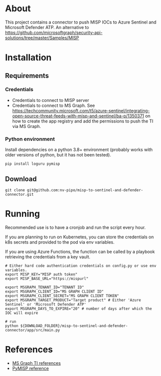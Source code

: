 # About
This project contains a connector to push MISP IOCs to Azure Sentinel and Microsoft Defender ATP. An alternative to https://github.com/microsoftgraph/security-api-solutions/tree/master/Samples/MISP

# Installation
## Requirements
### Credentials
- Credentials to connect to MISP server
- Credentials to connect to MS Graph. See https://techcommunity.microsoft.com/t5/azure-sentinel/integrating-open-source-threat-feeds-with-misp-and-sentinel/ba-p/1350371 on how to create the app registry and add the permissions to push the TI via MS Graph.
### Python environment
Install dependencies on a python 3.8+ environment (probably works with older versions of python, but it has not been tested).
~~~shell
pip install loguru pymisp
~~~

## Download
~~~shell
git clone git@github.com:nv-pipo/misp-to-sentinel-and-defender-connector.git
~~~

# Running
Recommended use is to have a cronjob and run the script every hour.

If you are planning to run on Kubernetes, you can store the credentials on k8s secrets and provided to the pod via env variables.

If you are using Azure Functions, the function can be called by a playbook retrieving the credentials from a key vault.
~~~shell
# Either hard code authentication credentials on config.py or use env variables. 
export MISP_KEY="MISP auth token"
export MISP_BASE_URL="https://mispurl"

export MSGRAPH_TENANT_ID="TENANT ID"
export MSGRAPH_CLIENT_ID="MS GRAPH CLIENT ID"
export MSGRAPH_CLIENT_SECRET="MS GRAPH CLIENT TOKEN"
export MSGRAPH_TARGET_PRODUCT="Target product" # Either 'Azure Sentinel' or 'Microsoft Defender ATP'
export MSGRAPH_DAYS_TO_EXPIRE="20" # number of days after which the IOC will expire

# run
python ${DOWNLOAD_FOLDER}/misp-to-sentinel-and-defender-connector/app/src/main.py
~~~

# References
- [MS Graph TI references](https://docs.microsoft.com/en-us/graph/api/resources/tiindicator)
- [PyMISP reference](https://pymisp.readthedocs.io/en/latest/modules.html)
